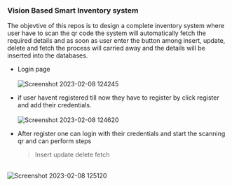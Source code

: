 ### Vision Based Smart Inventory system 


The objevtive of this repos is to design a complete inventory system where user have to scan the qr code the system will automatically fetch the required details and as soon as user enter the button among insert, update, delete and fetch the process will carried away and the details will be inserted into the databases.<br>


* Login page <br><br> ![Screenshot 2023-02-08 124245](https://user-images.githubusercontent.com/85225054/217459728-a022ef72-9066-4153-9c79-bf599e3f73d3.jpg) <br>
* if user havent registered till now they have to register by click register and add their credentials. <br> <br>
 ![Screenshot 2023-02-08 124620](https://user-images.githubusercontent.com/85225054/217460483-4551473f-13d4-4531-b715-7dcb4d35e994.jpg) <br>

* After register one can login with their credentials and start the scanning qr and can perform steps
  > Insert 
  > update
  > delete
  > fetch
  
<br>![Screenshot 2023-02-08 125120](https://user-images.githubusercontent.com/85225054/217461382-272ff2f9-1b10-4832-a985-ebcbc6a420bb.jpg)

